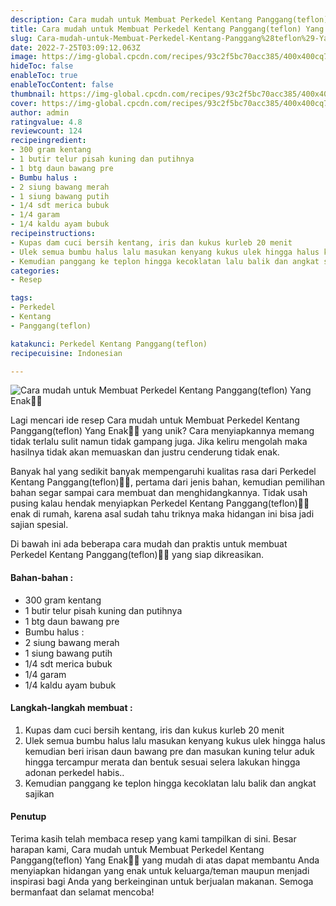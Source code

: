 ```yaml
---
description: Cara mudah untuk Membuat Perkedel Kentang Panggang(teflon) Yang Enak"
title: Cara mudah untuk Membuat Perkedel Kentang Panggang(teflon) Yang Enak
slug: Cara-mudah-untuk-Membuat-Perkedel-Kentang-Panggang%28teflon%29-Yang-Enak
date: 2022-7-25T03:09:12.063Z
image: https://img-global.cpcdn.com/recipes/93c2f5bc70acc385/400x400cq70/photo.jpg
hideToc: false
enableToc: true
enableTocContent: false
thumbnail: https://img-global.cpcdn.com/recipes/93c2f5bc70acc385/400x400cq70/photo.jpg
cover: https://img-global.cpcdn.com/recipes/93c2f5bc70acc385/400x400cq70/photo.jpg
author: admin
ratingvalue: 4.8
reviewcount: 124
recipeingredient:
- 300 gram kentang
- 1 butir telur pisah kuning dan putihnya
- 1 btg daun bawang pre
- Bumbu halus :
- 2 siung bawang merah
- 1 siung bawang putih
- 1/4 sdt merica bubuk
- 1/4 garam
- 1/4 kaldu ayam bubuk
recipeinstructions:
- Kupas dam cuci bersih kentang, iris dan kukus kurleb 20 menit
- Ulek semua bumbu halus lalu masukan kenyang kukus ulek hingga halus kemudian beri irisan daun bawang pre dan masukan kuning telur aduk hingga tercampur merata dan bentuk sesuai selera lakukan hingga adonan perkedel habis..
- Kemudian panggang ke teplon hingga kecoklatan lalu balik dan angkat sajikan
categories:
- Resep

tags:
- Perkedel
- Kentang
- Panggang(teflon)

katakunci: Perkedel Kentang Panggang(teflon)
recipecuisine: Indonesian

---
```


![Cara mudah untuk Membuat Perkedel Kentang Panggang(teflon) Yang Enak👩‍🍳](https://img-global.cpcdn.com/recipes/93c2f5bc70acc385/400x400cq70/photo.jpg)

Lagi mencari ide resep Cara mudah untuk Membuat Perkedel Kentang Panggang(teflon) Yang Enak👩‍🍳 yang unik? Cara menyiapkannya memang tidak terlalu sulit namun tidak gampang juga. Jika keliru mengolah maka hasilnya tidak akan memuaskan dan justru cenderung tidak enak.

Banyak hal yang sedikit banyak mempengaruhi kualitas rasa dari Perkedel Kentang Panggang(teflon)👩‍🍳, pertama dari jenis bahan, kemudian pemilihan bahan segar sampai cara membuat dan menghidangkannya. Tidak usah pusing kalau hendak menyiapkan Perkedel Kentang Panggang(teflon)👩‍🍳 enak di rumah, karena asal sudah tahu triknya maka hidangan ini bisa jadi sajian spesial.

Di bawah ini ada beberapa cara mudah dan praktis untuk membuat Perkedel Kentang Panggang(teflon)👩‍🍳 yang siap dikreasikan.

<!--inarticleads1-->

#### Bahan-bahan :

- 300 gram kentang
- 1 butir telur pisah kuning dan putihnya
- 1 btg daun bawang pre
- Bumbu halus :
- 2 siung bawang merah
- 1 siung bawang putih
- 1/4 sdt merica bubuk
- 1/4 garam
- 1/4 kaldu ayam bubuk

<!--inarticleads2-->

#### Langkah-langkah membuat :

1. Kupas dam cuci bersih kentang, iris dan kukus kurleb 20 menit
1. Ulek semua bumbu halus lalu masukan kenyang kukus ulek hingga halus kemudian beri irisan daun bawang pre dan masukan kuning telur aduk hingga tercampur merata dan bentuk sesuai selera lakukan hingga adonan perkedel habis..
1. Kemudian panggang ke teplon hingga kecoklatan lalu balik dan angkat sajikan

#### Penutup

Terima kasih telah membaca resep yang kami tampilkan di sini. Besar harapan kami, Cara mudah untuk Membuat Perkedel Kentang Panggang(teflon) Yang Enak👩‍🍳 yang mudah di atas dapat membantu Anda menyiapkan hidangan yang enak untuk keluarga/teman maupun menjadi inspirasi bagi Anda yang berkeinginan untuk berjualan makanan. Semoga bermanfaat dan selamat mencoba!